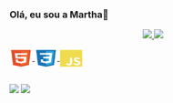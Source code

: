 ### Olá, eu sou a Martha👋

<div align="center">
  <a href="https://github.com/martha-alves">
  <img height="180em" src="https://github-readme-stats.vercel.app/api?username=martha-alves&show_icons=true&theme=dracula&include_all_commits=true&count_private=true"/>
  <img height="180em" src="https://github-readme-stats.vercel.app/api/top-langs/?username=martha-alves&layout=compact&langs_count=7&theme=dracula"/>
</div>

<div style="display: inline_block"><br>
  <img align="center" alt="Martha-HTML" height="30" width="40" src="https://raw.githubusercontent.com/devicons/devicon/master/icons/html5/html5-original.svg">
  <img align="center" alt="Martha-CSS" height="30" width="40" src="https://raw.githubusercontent.com/devicons/devicon/master/icons/css3/css3-original.svg">
  <img align="center" alt="Martha-Js" height="30" width="40" src="https://raw.githubusercontent.com/devicons/devicon/master/icons/javascript/javascript-plain.svg">
  
##  

<div> 
  <a href="https://www.linkedin.com/in/martha-alves-74b296240/" target="_blank"><img src="https://img.shields.io/badge/-LinkedIn-%230077B5?style=for-the-badge&logo=linkedin&logoColor=white" target="_blank"></a> 
  <a href = "mailto:infomarthacaroline@gmail.com"><img src="https://img.shields.io/badge/-Gmail-%23333?style=for-the-badge&logo=gmail&logoColor=white" target="_blank"></a>
</div>

